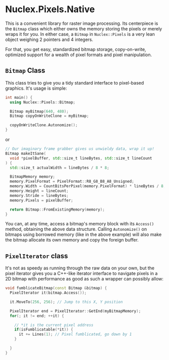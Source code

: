 Nuclex.Pixels.Native
====================

This is a convenient library for raster image processing. Its centerpiece
is the `Bitmap` class which either owns the memory storing the pixels or
merely wraps it for you. In either case, a `Bitmap` in `Nuclex::Pixels`
is a very lean object weighing 2 pointers and 4 integers.

For that, you get easy, standardized bitmap storage, copy-on-write,
optimized support for a wealth of pixel formats and pixel manipulation.


`Bitmap` Class
--------------

This class tries to give you a tidy standard interface to pixel-based
graphics. It's usage is simple:

```cpp
int main() {
  using Nuclex::Pixels::Bitmap;

  Bitmap myBitmap(640, 480);
  Bitmap copyOnWriteClone = myBitmap;

  copyOnWriteClone.Autonomize();
}
```

or

```cpp
// Our imaginary frame grabber gives us unwieldy data, wrap it up!
Bitmap makeItSane(
  void *pixelBuffer, std::size_t lineBytes, std::size_t lineCount
) {
  std::size_t actualWidth = lineBytes / 8 * 8;

  BitmapMemory memory;
  memory.PixelFormat = PixelFormat::R8_G8_B8_A8_Unsigned;
  memory.Width = CountBitsPerPixel(memory.PixelFormat) * lineBytes / 8;
  memory.Height = lineCount;
  memory.Stride = lineBytes;
  memory.Pixels = pixelBuffer;

  return Bitmap::FromExistingMemory(memory);
}
```

You can, at any time, access a bitmap's memory block with its `Access()`
method, obtaining the above data structure. Calling `Autonomize()` on
bitmaps using borrowed memory (like in the above example) will also make
the bitmap allocate its own memory and copy the foreign buffer.


`PixelIterator` class
---------------------

It's not as speedy as running through the raw data on your own, but the pixel
iterator gives you a C++-like iterator interface to navigate pixels in
a 2D bitmap with performance as good as such a wrapper can possibly allow:

```cpp
void fumblicateBitmap(const Bitmap &bitmap) {
  PixelIterator it(bitmap.Access());

  it.MoveTo(256, 256); // Jump to this X, Y position

  PixelIterator end = PixelIterator::GetEnd(myBitmapMemory);
  for(; it != end; ++it) {

    // *it is the current pixel address
    if(isFumblicatable(*it)) {
      it += Lines(1); // Pixel fumblicated, go down by 1
    }

  }
}
```
